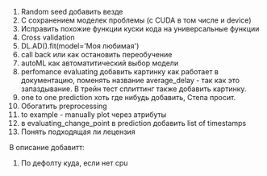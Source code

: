 1. Random seed добавить везде 
2. С сохранением моделек проблемы (c CUDA в том числе и device)
3. Исправить похожие функции куски кода на универсальные функции
4. Cross validation
5. DL.AD().fit(model='Моя любимая')
6. call back или как остановить переобучение
7. autoML  как автоматитический выбор модели
8. perfomance evaluating добавить картинку как работает в документацию, поменять название average_delay - так как это запаздывание. В трейн тест сплиттинг также добавить картинку. 
9. one to one prediction хоть где нибудь добавить, Степа просит. 
10. Обогатить preprocessing
11. to example - manually plot через атрибуты 
12. в evaluating_change_point в prediction добавить list of timestamps
13. Понять подходящая ли лецензия



В описание добавитт:

1. По дефолту куда, если нет cpu
